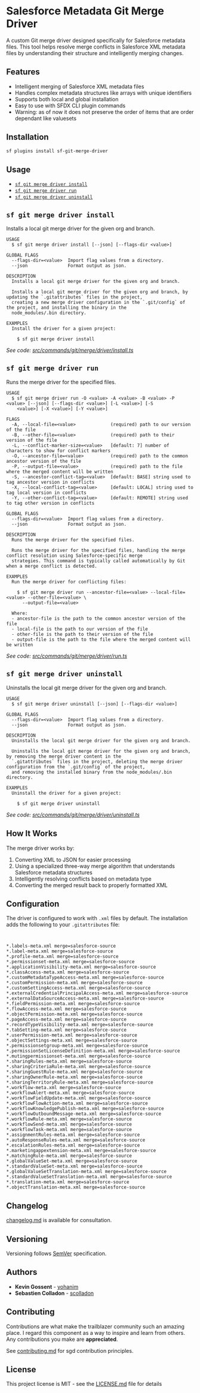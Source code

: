 # Salesforce Metadata Git Merge Driver

A custom Git merge driver designed specifically for Salesforce metadata files. This tool helps resolve merge conflicts in Salesforce XML metadata files by understanding their structure and intelligently merging changes.

## Features

- Intelligent merging of Salesforce XML metadata files
- Handles complex metadata structures like arrays with unique identifiers
- Supports both local and global installation
- Easy to use with SFDX CLI plugin commands
- Warning: as of now it does not preserve the order of items that are order dependant like valuesets

## Installation

```bash
sf plugins install sf-git-merge-driver
```

## Usage

<!-- commands -->
* [`sf git merge driver install`](#sf-git-merge-driver-install)
* [`sf git merge driver run`](#sf-git-merge-driver-run)
* [`sf git merge driver uninstall`](#sf-git-merge-driver-uninstall)

## `sf git merge driver install`

Installs a local git merge driver for the given org and branch.

```
USAGE
  $ sf git merge driver install [--json] [--flags-dir <value>]

GLOBAL FLAGS
  --flags-dir=<value>  Import flag values from a directory.
  --json               Format output as json.

DESCRIPTION
  Installs a local git merge driver for the given org and branch.

  Installs a local git merge driver for the given org and branch, by updating the `.gitattributes` files in the project,
  creating a new merge driver configuration in the `.git/config` of the project, and installing the binary in the
  node_modules/.bin directory.

EXAMPLES
  Install the driver for a given project:

    $ sf git merge driver install
```

_See code: [src/commands/git/merge/driver/install.ts](https://github.com/scolladon/sf-git-merge-driver/blob/main/src/commands/git/merge/driver/install.ts)_

## `sf git merge driver run`

Runs the merge driver for the specified files.

```
USAGE
  $ sf git merge driver run -O <value> -A <value> -B <value> -P <value> [--json] [--flags-dir <value>] [-L <value>] [-S
    <value>] [-X <value>] [-Y <value>]

FLAGS
  -A, --local-file=<value>             (required) path to our version of the file
  -B, --other-file=<value>             (required) path to their version of the file
  -L, --conflict-marker-size=<value>   [default: 7] number of characters to show for conflict markers
  -O, --ancestor-file=<value>          (required) path to the common ancestor version of the file
  -P, --output-file=<value>            (required) path to the file where the merged content will be written
  -S, --ancestor-conflict-tag=<value>  [default: BASE] string used to tag ancestor version in conflicts
  -X, --local-conflict-tag=<value>     [default: LOCAL] string used to tag local version in conflicts
  -Y, --other-conflict-tag=<value>     [default: REMOTE] string used to tag other version in conflicts

GLOBAL FLAGS
  --flags-dir=<value>  Import flag values from a directory.
  --json               Format output as json.

DESCRIPTION
  Runs the merge driver for the specified files.

  Runs the merge driver for the specified files, handling the merge conflict resolution using Salesforce-specific merge
  strategies. This command is typically called automatically by Git when a merge conflict is detected.

EXAMPLES
  Run the merge driver for conflicting files:

    $ sf git merge driver run --ancestor-file=<value> --local-file=<value> --other-file=<value> \
      --output-file=<value>

  Where:
  - ancestor-file is the path to the common ancestor version of the file
  - local-file is the path to our version of the file
  - other-file is the path to their version of the file
  - output-file is the path to the file where the merged content will be written
```

_See code: [src/commands/git/merge/driver/run.ts](https://github.com/scolladon/sf-git-merge-driver/blob/main/src/commands/git/merge/driver/run.ts)_

## `sf git merge driver uninstall`

Uninstalls the local git merge driver for the given org and branch.

```
USAGE
  $ sf git merge driver uninstall [--json] [--flags-dir <value>]

GLOBAL FLAGS
  --flags-dir=<value>  Import flag values from a directory.
  --json               Format output as json.

DESCRIPTION
  Uninstalls the local git merge driver for the given org and branch.

  Uninstalls the local git merge driver for the given org and branch, by removing the merge driver content in the
  `.gitattributes` files in the project, deleting the merge driver configuration from the `.git/config` of the project,
  and removing the installed binary from the node_modules/.bin directory.

EXAMPLES
  Uninstall the driver for a given project:

    $ sf git merge driver uninstall
```

_See code: [src/commands/git/merge/driver/uninstall.ts](https://github.com/scolladon/sf-git-merge-driver/blob/main/src/commands/git/merge/driver/uninstall.ts)_
<!-- commandsstop -->

## How It Works

The merge driver works by:
1. Converting XML to JSON for easier processing
2. Using a specialized three-way merge algorithm that understands Salesforce metadata structures
3. Intelligently resolving conflicts based on metadata type
4. Converting the merged result back to properly formatted XML

## Configuration

The driver is configured to work with `.xml` files by default. The installation adds the following to your `.gitattributes` file:

```


*.labels-meta.xml merge=salesforce-source
*.label-meta.xml merge=salesforce-source
*.profile-meta.xml merge=salesforce-source
*.permissionset-meta.xml merge=salesforce-source
*.applicationVisibility-meta.xml merge=salesforce-source
*.classAccess-meta.xml merge=salesforce-source
*.customMetadataTypeAccess-meta.xml merge=salesforce-source
*.customPermission-meta.xml merge=salesforce-source
*.customSettingAccess-meta.xml merge=salesforce-source
*.externalCredentialPrincipalAccess-meta.xml merge=salesforce-source
*.externalDataSourceAccess-meta.xml merge=salesforce-source
*.fieldPermission-meta.xml merge=salesforce-source
*.flowAccess-meta.xml merge=salesforce-source
*.objectPermission-meta.xml merge=salesforce-source
*.pageAccess-meta.xml merge=salesforce-source
*.recordTypeVisibility-meta.xml merge=salesforce-source
*.tabSetting-meta.xml merge=salesforce-source
*.userPermission-meta.xml merge=salesforce-source
*.objectSettings-meta.xml merge=salesforce-source
*.permissionsetgroup-meta.xml merge=salesforce-source
*.permissionSetLicenseDefinition-meta.xml merge=salesforce-source
*.mutingpermissionset-meta.xml merge=salesforce-source
*.sharingRules-meta.xml merge=salesforce-source
*.sharingCriteriaRule-meta.xml merge=salesforce-source
*.sharingGuestRule-meta.xml merge=salesforce-source
*.sharingOwnerRule-meta.xml merge=salesforce-source
*.sharingTerritoryRule-meta.xml merge=salesforce-source
*.workflow-meta.xml merge=salesforce-source
*.workflowAlert-meta.xml merge=salesforce-source
*.workflowFieldUpdate-meta.xml merge=salesforce-source
*.workflowFlowAction-meta.xml merge=salesforce-source
*.workflowKnowledgePublish-meta.xml merge=salesforce-source
*.workflowOutboundMessage-meta.xml merge=salesforce-source
*.workflowRule-meta.xml merge=salesforce-source
*.workflowSend-meta.xml merge=salesforce-source
*.workflowTask-meta.xml merge=salesforce-source
*.assignmentRules-meta.xml merge=salesforce-source
*.autoResponseRules-meta.xml merge=salesforce-source
*.escalationRules-meta.xml merge=salesforce-source
*.marketingappextension-meta.xml merge=salesforce-source
*.matchingRule-meta.xml merge=salesforce-source
*.globalValueSet-meta.xml merge=salesforce-source
*.standardValueSet-meta.xml merge=salesforce-source
*.globalValueSetTranslation-meta.xml merge=salesforce-source
*.standardValueSetTranslation-meta.xml merge=salesforce-source
*.translation-meta.xml merge=salesforce-source
*.objectTranslation-meta.xml merge=salesforce-source
```

## Changelog

[changelog.md](CHANGELOG.md) is available for consultation.

## Versioning

Versioning follows [SemVer](http://semver.org/) specification.

## Authors

- **Kevin Gossent** - [yohanim](https://github.com/yohanim)
- **Sebastien Colladon** - [scolladon](https://github.com/scolladon)

## Contributing

Contributions are what make the trailblazer community such an amazing place. I regard this component as a way to inspire and learn from others. Any contributions you make are **appreciated**.

See [contributing.md](CONTRIBUTING.md) for sgd contribution principles.

## License

This project license is MIT - see the [LICENSE.md](LICENSE.md) file for details
